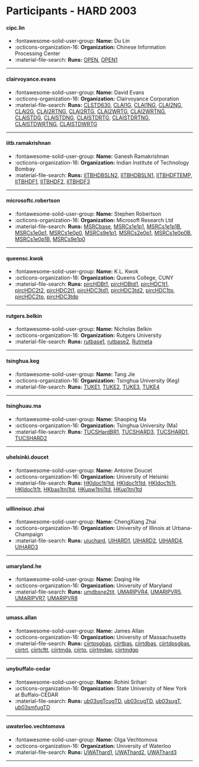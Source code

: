 # Participants - HARD 2003 

#### cipc.lin
 - :fontawesome-solid-user-group: **Name:** Du Lin
 - :octicons-organization-16: **Organization:** Chinese Information Processing Center
 - :material-file-search: **Runs:** [OPEN](./runs.md#open), [OPEN1](./runs.md#open1)

---
#### clairvoyance.evans
 - :fontawesome-solid-user-group: **Name:** David Evans
 - :octicons-organization-16: **Organization:** Clairvoyance Corporation
 - :material-file-search: **Runs:** [CLSTD630](./runs.md#clstd630), [CLAI1G](./runs.md#clai1g), [CLAI1NG](./runs.md#clai1ng), [CLAI2NG](./runs.md#clai2ng), [CLAI2G](./runs.md#clai2g), [CLAI2RTNG](./runs.md#clai2rtng), [CLAI2RTG](./runs.md#clai2rtg), [CLAI2WRTG](./runs.md#clai2wrtg), [CLAI2WRTNG](./runs.md#clai2wrtng), [CLAISTDG](./runs.md#claistdg), [CLAISTDNG](./runs.md#claistdng), [CLAISTDRTG](./runs.md#claistdrtg), [CLAISTDRTNG](./runs.md#claistdrtng), [CLAISTDWRTNG](./runs.md#claistdwrtng), [CLAISTDWRTG](./runs.md#claistdwrtg)

---
#### iitb.ramakrishnan
 - :fontawesome-solid-user-group: **Name:** Ganesh Ramakrishnan
 - :octicons-organization-16: **Organization:** Indian Institute of Technology Bombay
 - :material-file-search: **Runs:** [IITBHDBSLN2](./runs.md#iitbhdbsln2), [IITBHDBSLN1](./runs.md#iitbhdbsln1), [IITBHDFTEMP](./runs.md#iitbhdftemp), [IITBHDF1](./runs.md#iitbhdf1), [IITBHDF2](./runs.md#iitbhdf2), [IITBHDF3](./runs.md#iitbhdf3)

---
#### microsoftc.robertson
 - :fontawesome-solid-user-group: **Name:** Stephen Robertson
 - :octicons-organization-16: **Organization:** Microsoft Research Ltd
 - :material-file-search: **Runs:** [MSRCbase](./runs.md#msrcbase), [MSRCs1e1p1](./runs.md#msrcs1e1p1), [MSRCs1e1p1B](./runs.md#msrcs1e1p1b), [MSRCs1e0p1](./runs.md#msrcs1e0p1), [MSRCs1e0p0](./runs.md#msrcs1e0p0), [MSRCs9e1p1](./runs.md#msrcs9e1p1), [MSRCs2e0p1](./runs.md#msrcs2e0p1), [MSRCs1e0p0B](./runs.md#msrcs1e0p0b), [MSRCs1e0p1B](./runs.md#msrcs1e0p1b), [MSRCs9e1p0](./runs.md#msrcs9e1p0)

---
#### queensc.kwok
 - :fontawesome-solid-user-group: **Name:** K.L. Kwok
 - :octicons-organization-16: **Organization:** Queens College, CUNY
 - :material-file-search: **Runs:** [pircHDBt1](./runs.md#pirchdbt1), [pircHDBtd1](./runs.md#pirchdbtd1), [pircHDC1t1](./runs.md#pirchdc1t1), [pircHDC2t2](./runs.md#pirchdc2t2), [pircHDC2t1](./runs.md#pirchdc2t1), [pircHDC3td1](./runs.md#pirchdc3td1), [pircHDC3td2](./runs.md#pirchdc3td2), [pircHDC1tp](./runs.md#pirchdc1tp), [pircHDC2tp](./runs.md#pirchdc2tp), [pircHDC3tdp](./runs.md#pirchdc3tdp)

---
#### rutgers.belkin
 - :fontawesome-solid-user-group: **Name:** Nicholas Belkin
 - :octicons-organization-16: **Organization:** Rutgers University
 - :material-file-search: **Runs:** [rutbase1](./runs.md#rutbase1), [rutbase2](./runs.md#rutbase2), [Rutmeta](./runs.md#rutmeta)

---
#### tsinghua.keg
 - :fontawesome-solid-user-group: **Name:** Tang Jie
 - :octicons-organization-16: **Organization:** Tsinghua University (Keg)
 - :material-file-search: **Runs:** [TUKE1](./runs.md#tuke1), [TUKE2](./runs.md#tuke2), [TUKE3](./runs.md#tuke3), [TUKE4](./runs.md#tuke4)

---
#### tsinghuau.ma
 - :fontawesome-solid-user-group: **Name:** Shaoping Ma
 - :octicons-organization-16: **Organization:** Tsinghua University (Ma)
 - :material-file-search: **Runs:** [TUCSHardBR1](./runs.md#tucshardbr1), [TUCSHARD3](./runs.md#tucshard3), [TUCSHARD1](./runs.md#tucshard1), [TUCSHARD2](./runs.md#tucshard2)

---
#### uhelsinki.doucet
 - :fontawesome-solid-user-group: **Name:** Antoine Doucet
 - :octicons-organization-16: **Organization:** University of Helsinki
 - :material-file-search: **Runs:** [HKIdoc1ti1td](./runs.md#hkidoc1ti1td), [HKIdoc1t1td](./runs.md#hkidoc1t1td), [HKIdoc1ti1t](./runs.md#hkidoc1ti1t), [HKIdoc1t1t](./runs.md#hkidoc1t1t), [HKbas1tni1td](./runs.md#hkbas1tni1td), [HKupw1tni1td](./runs.md#hkupw1tni1td), [HKup1tni1td](./runs.md#hkup1tni1td)

---
#### uillinoisuc.zhai
 - :fontawesome-solid-user-group: **Name:** ChengXiang Zhai
 - :octicons-organization-16: **Organization:** University of Illinois at Urbana-Champaign
 - :material-file-search: **Runs:** [uiuchard](./runs.md#uiuchard), [UIHARD1](./runs.md#uihard1), [UIHARD2](./runs.md#uihard2), [UIHARD4](./runs.md#uihard4), [UIHARD3](./runs.md#uihard3)

---
#### umaryland.he
 - :fontawesome-solid-user-group: **Name:** Daqing He
 - :octicons-organization-16: **Organization:** University of Maryland
 - :material-file-search: **Runs:** [umdbsne2tit](./runs.md#umdbsne2tit), [UMARIPVR4](./runs.md#umaripvr4), [UMARIPVR5](./runs.md#umaripvr5), [UMARIPVR7](./runs.md#umaripvr7), [UMARIPVR8](./runs.md#umaripvr8)

---
#### umass.allan
 - :fontawesome-solid-user-group: **Name:** James Allan
 - :octicons-organization-16: **Organization:** University of Massachusetts
 - :material-file-search: **Runs:** [ciirtpsgbas](./runs.md#ciirtpsgbas), [ciirtbas](./runs.md#ciirtbas), [ciirtdbas](./runs.md#ciirtdbas), [ciirtdpsgbas](./runs.md#ciirtdpsgbas), [ciirtrt](./runs.md#ciirtrt), [ciirtcftt](./runs.md#ciirtcftt), [ciirtmda](./runs.md#ciirtmda), [ciirtp](./runs.md#ciirtp), [ciirtmdap](./runs.md#ciirtmdap), [ciirtmdgp](./runs.md#ciirtmdgp)

---
#### unybuffalo-cedar
 - :fontawesome-solid-user-group: **Name:** Rohini Srihari
 - :octicons-organization-16: **Organization:** State University of New York at Buffalo-CEDAR
 - :material-file-search: **Runs:** [ub03ugTcugTD](./runs.md#ub03ugtcugtd), [ub03cugTD](./runs.md#ub03cugtd), [ub03sugT](./runs.md#ub03sugt), [ub03smfugTD](./runs.md#ub03smfugtd)

---
#### uwaterloo.vechtomova
 - :fontawesome-solid-user-group: **Name:** Olga Vechtomova
 - :octicons-organization-16: **Organization:** University of Waterloo
 - :material-file-search: **Runs:** [UWAThard1](./runs.md#uwathard1), [UWAThard2](./runs.md#uwathard2), [UWAThard3](./runs.md#uwathard3)

---
